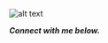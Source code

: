 ![alt text](https://github.com/Upesh08/Win_Me_All_Card_Game/blob/main/black.png)
<p align="center">

<b><i> Connect with me below.</i></b>
